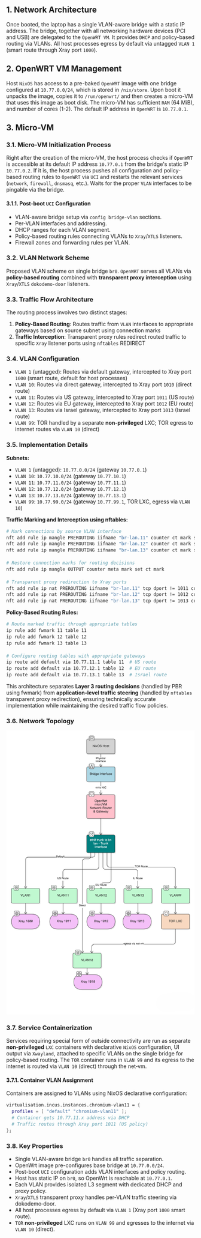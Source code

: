## 1. Network Architecture

Once booted, the laptop has a single VLAN-aware bridge with a static IP address. The bridge, together with all networking hardware devices (PCI and USB) are delegated to the `OpenWRT VM`. It provides `DHCP` and policy-based routing via VLANs. All host processes egress by default via untagged `VLAN 1` (smart route through Xray port `1000`).

## 2. OpenWRT VM Management

Host `NixOS` has access to a pre-baked `OpenWRT` image with one bridge configured at `10.77.0.0/24`, which is stored in `/nix/store`. Upon boot it unpacks the image, copies it to `/run/openwrt/` and then creates a micro-VM that uses this image as boot disk. The micro-VM has sufficient `RAM` (64 MiB), and number of cores (1-2). The default IP address in `OpenWRT` is `10.77.0.1`.

## 3. Micro-VM

### 3.1. Micro-VM Initialization Process

Right after the creation of the micro-VM, the host process checks if `OpenWRT` is accessible at its default IP address `10.77.0.1` from the bridge's static IP `10.77.0.2`. If it is, the host process pushes all configuration and policy-based routing rules to `OpenWRT` via `UCI` and restarts the relevant services (`network`, `firewall`, `dnsmasq`, etc.). Waits for the proper `VLAN` interfaces to be pingable via the bridge.

#### 3.1.1. Post-boot `UCI` Configuration

- VLAN-aware bridge setup via `config bridge-vlan` sections.
- Per-VLAN interfaces and addressing.
- DHCP ranges for each VLAN segment.
- Policy-based routing rules connecting VLANs to `Xray`/`XTLS` listeners.
- Firewall zones and forwarding rules per VLAN.

### 3.2. VLAN Network Scheme

Proposed VLAN scheme on single bridge `br0`. `OpenWRT` serves all VLANs via **policy-based routing** combined with **transparent proxy interception** using `Xray`/`XTLS` `dokodemo-door` listeners.

### 3.3. Traffic Flow Architecture

The routing process involves two distinct stages:

1. **Policy-Based Routing**: Routes traffic from `VLAN` interfaces to appropriate gateways based on source subnet using connection marks
2. **Traffic Interception**: Transparent proxy rules redirect routed traffic to specific `Xray` listener ports using `nftables` REDIRECT

### 3.4. VLAN Configuration

- `VLAN 1` (untagged): Routes via default gateway, intercepted to Xray port `1000` (smart route, default for host processes)
- `VLAN 10`: Routes via direct gateway, intercepted to Xray port `1010` (direct route)
- `VLAN 11`: Routes via US gateway, intercepted to Xray port `1011` (US route)
- `VLAN 12`: Routes via EU gateway, intercepted to Xray port `1012` (EU route)
- `VLAN 13`: Routes via Israel gateway, intercepted to Xray port `1013` (Israel route)
- `VLAN 99`: TOR handled by a separate **non-privileged** LXC; TOR egress to internet routes via `VLAN 10` (direct)

### 3.5. Implementation Details

**Subnets:**

- `VLAN 1` (untagged): `10.77.0.0/24` (gateway `10.77.0.1`)
- `VLAN 10`: `10.77.10.0/24` (gateway `10.77.10.1`)
- `VLAN 11`: `10.77.11.0/24` (gateway `10.77.11.1`)
- `VLAN 12`: `10.77.12.0/24` (gateway `10.77.12.1`)
- `VLAN 13`: `10.77.13.0/24` (gateway `10.77.13.1`)
- `VLAN 99`: `10.77.99.0/24` (gateway `10.77.99.1`, TOR LXC, egress via `VLAN 10`)

**Traffic Marking and Interception using nftables:**

```bash
# Mark connections by source VLAN interface
nft add rule ip mangle PREROUTING iifname "br-lan.11" counter ct mark set 11
nft add rule ip mangle PREROUTING iifname "br-lan.12" counter ct mark set 12
nft add rule ip mangle PREROUTING iifname "br-lan.13" counter ct mark set 13

# Restore connection marks for routing decisions
nft add rule ip mangle OUTPUT counter meta mark set ct mark

# Transparent proxy redirection to Xray ports
nft add rule ip nat PREROUTING iifname "br-lan.11" tcp dport != 1011 counter redirect to 1011
nft add rule ip nat PREROUTING iifname "br-lan.12" tcp dport != 1012 counter redirect to 1012
nft add rule ip nat PREROUTING iifname "br-lan.13" tcp dport != 1013 counter redirect to 1013
```

**Policy-Based Routing Rules:**

```bash
# Route marked traffic through appropriate tables
ip rule add fwmark 11 table 11
ip rule add fwmark 12 table 12
ip rule add fwmark 13 table 13

# Configure routing tables with appropriate gateways
ip route add default via 10.77.11.1 table 11  # US route
ip route add default via 10.77.12.1 table 12  # EU route
ip route add default via 10.77.13.1 table 13  # Israel route
```

This architecture separates **Layer 3 routing decisions** (handled by PBR using fwmark) from **application-level traffic steering** (handled by `nftables` transparent proxy redirection), ensuring technically accurate implementation while maintaining the desired traffic flow policies.

### 3.6. Network Topology

![Network topology](./network-topology.png)

### 3.7. Service Containerization

Services requiring special form of outside connectivity are run as separate **non-privileged** `LXC` containers with declarative `NixOS` configuration, UI output via `Xwayland`, attached to specific VLANs on the single bridge for policy-based routing. The `TOR` container runs in `VLAN 99` and its egress to the internet is routed via `VLAN 10` (direct) through the net‑vm.

#### 3.7.1. Container VLAN Assignment

Containers are assigned to VLANs using NixOS declarative configuration:

```nix
virtualisation.incus.instances.chromium-vlan11 = {
  profiles = [ "default" "chromium-vlan11" ];
  # Container gets 10.77.11.x address via DHCP
  # Traffic routes through Xray port 1011 (US policy)
};
```

### 3.8. Key Properties

- Single VLAN-aware bridge `br0` handles all traffic separation.
- OpenWrt image pre-configures base bridge at `10.77.0.0/24`.
- Post-boot `UCI` configuration adds VLAN interfaces and policy routing.
- Host has static IP on `br0`, so OpenWrt is reachable at `10.77.0.1`.
- Each VLAN provides isolated L3 segment with dedicated DHCP and proxy policy.
- `Xray`/`XTLS` transparent proxy handles per‑VLAN traffic steering via dokodemo‑door.
- All host processes egress by default via `VLAN 1` (Xray port `1000` smart route).
- `TOR` **non-privileged** LXC runs on `VLAN 99` and egresses to the internet via `VLAN 10` (direct).
